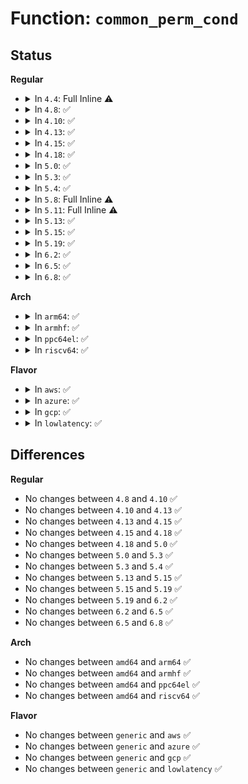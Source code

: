 # Function: <code>common_perm_cond</code>

## Status
<b>Regular</b>
<ul>
<li>
<details>
<summary>In <code>4.4</code>: Full Inline ⚠️</summary>

**Collision:** Unique Static

**Inline:** Full

**Transformation:** False

**Instances:**

```
In security/apparmor/lsm.c (ffffffff813855b5)
Location: security/apparmor/lsm.c:203
Inline: True
Inline callers:
  - security/apparmor/lsm.c:apparmor_inode_getattr
  - security/apparmor/lsm.c:apparmor_path_truncate
  - security/apparmor/lsm.c:apparmor_path_chown
  - security/apparmor/lsm.c:apparmor_path_chmod
```
</details>
</li>
<li>
<details>
<summary>In <code>4.8</code>: ✅</summary>

```c
int common_perm_cond(const char *op, const struct path *path, u32 mask);
```

**Collision:** Unique Static

**Inline:** No

**Transformation:** False

**Instances:**

```
In security/apparmor/lsm.c (ffffffff813bfcd0)
Location: security/apparmor/lsm.c:203
Inline: False
Direct callers:
  - security/apparmor/lsm.c:apparmor_inode_getattr
  - security/apparmor/lsm.c:apparmor_path_chown
  - security/apparmor/lsm.c:apparmor_path_chmod
  - security/apparmor/lsm.c:apparmor_path_truncate
```
**Symbols:**

```
ffffffff813bfcd0-ffffffff813bfd32: common_perm_cond (STB_LOCAL)
```
</details>
</li>
<li>
<details>
<summary>In <code>4.10</code>: ✅</summary>

```c
int common_perm_cond(const char *op, const struct path *path, u32 mask);
```

**Collision:** Unique Static

**Inline:** No

**Transformation:** False

**Instances:**

```
In security/apparmor/lsm.c (ffffffff813d7070)
Location: security/apparmor/lsm.c:203
Inline: False
Direct callers:
  - security/apparmor/lsm.c:apparmor_inode_getattr
  - security/apparmor/lsm.c:apparmor_path_chown
  - security/apparmor/lsm.c:apparmor_path_chmod
  - security/apparmor/lsm.c:apparmor_path_truncate
```
**Symbols:**

```
ffffffff813d7070-ffffffff813d70d2: common_perm_cond (STB_LOCAL)
```
</details>
</li>
<li>
<details>
<summary>In <code>4.13</code>: ✅</summary>

```c
int common_perm_cond(const char *op, const struct path *path, u32 mask);
```

**Collision:** Unique Static

**Inline:** No

**Transformation:** False

**Instances:**

```
In security/apparmor/lsm.c (ffffffff813e85c0)
Location: security/apparmor/lsm.c:193
Inline: False
Direct callers:
  - security/apparmor/lsm.c:apparmor_inode_getattr
  - security/apparmor/lsm.c:apparmor_path_chown
  - security/apparmor/lsm.c:apparmor_path_chmod
  - security/apparmor/lsm.c:apparmor_path_truncate
```
**Symbols:**

```
ffffffff813e85c0-ffffffff813e8622: common_perm_cond (STB_LOCAL)
```
</details>
</li>
<li>
<details>
<summary>In <code>4.15</code>: ✅</summary>

```c
int common_perm_cond(const char *op, const struct path *path, u32 mask);
```

**Collision:** Unique Static

**Inline:** No

**Transformation:** False

**Instances:**

```
In security/apparmor/lsm.c (ffffffff8140fa10)
Location: security/apparmor/lsm.c:193
Inline: False
Direct callers:
  - security/apparmor/lsm.c:apparmor_inode_getattr
  - security/apparmor/lsm.c:apparmor_path_chown
  - security/apparmor/lsm.c:apparmor_path_chmod
  - security/apparmor/lsm.c:apparmor_path_truncate
```
**Symbols:**

```
ffffffff8140fa10-ffffffff8140fa72: common_perm_cond (STB_LOCAL)
```
</details>
</li>
<li>
<details>
<summary>In <code>4.18</code>: ✅</summary>

```c
int common_perm_cond(const char *op, const struct path *path, u32 mask);
```

**Collision:** Unique Static

**Inline:** No

**Transformation:** False

**Instances:**

```
In security/apparmor/lsm.c (ffffffff814418e0)
Location: security/apparmor/lsm.c:222
Inline: False
Direct callers:
  - security/apparmor/lsm.c:apparmor_inode_getattr
  - security/apparmor/lsm.c:apparmor_path_chown
  - security/apparmor/lsm.c:apparmor_path_chmod
  - security/apparmor/lsm.c:apparmor_path_truncate
```
**Symbols:**

```
ffffffff814418e0-ffffffff81441942: common_perm_cond (STB_LOCAL)
```
</details>
</li>
<li>
<details>
<summary>In <code>5.0</code>: ✅</summary>

```c
int common_perm_cond(const char *op, const struct path *path, u32 mask);
```

**Collision:** Unique Static

**Inline:** No

**Transformation:** False

**Instances:**

```
In security/apparmor/lsm.c (ffffffff8145e980)
Location: security/apparmor/lsm.c:217
Inline: False
Direct callers:
  - security/apparmor/lsm.c:apparmor_inode_getattr
  - security/apparmor/lsm.c:apparmor_path_chown
  - security/apparmor/lsm.c:apparmor_path_chmod
  - security/apparmor/lsm.c:apparmor_path_truncate
```
**Symbols:**

```
ffffffff8145e980-ffffffff8145e9e2: common_perm_cond (STB_LOCAL)
```
</details>
</li>
<li>
<details>
<summary>In <code>5.3</code>: ✅</summary>

```c
int common_perm_cond(const char *op, const struct path *path, u32 mask);
```

**Collision:** Unique Static

**Inline:** No

**Transformation:** False

**Instances:**

```
In security/apparmor/lsm.c (ffffffff8148be60)
Location: security/apparmor/lsm.c:213
Inline: False
Direct callers:
  - security/apparmor/lsm.c:apparmor_inode_getattr
  - security/apparmor/lsm.c:apparmor_path_chown
  - security/apparmor/lsm.c:apparmor_path_chmod
  - security/apparmor/lsm.c:apparmor_path_truncate
```
**Symbols:**

```
ffffffff8148be60-ffffffff8148bec2: common_perm_cond (STB_LOCAL)
```
</details>
</li>
<li>
<details>
<summary>In <code>5.4</code>: ✅</summary>

```c
int common_perm_cond(const char *op, const struct path *path, u32 mask);
```

**Collision:** Unique Static

**Inline:** No

**Transformation:** False

**Instances:**

```
In security/apparmor/lsm.c (ffffffff814a5d20)
Location: security/apparmor/lsm.c:213
Inline: False
Direct callers:
  - security/apparmor/lsm.c:apparmor_inode_getattr
  - security/apparmor/lsm.c:apparmor_path_chown
  - security/apparmor/lsm.c:apparmor_path_chmod
  - security/apparmor/lsm.c:apparmor_path_truncate
```
**Symbols:**

```
ffffffff814a5d20-ffffffff814a5d82: common_perm_cond (STB_LOCAL)
```
</details>
</li>
<li>
<details>
<summary>In <code>5.8</code>: Full Inline ⚠️</summary>

**Collision:** Unique Static

**Inline:** Full

**Transformation:** False

**Instances:**

```
In security/apparmor/lsm.c (0)
Location: security/apparmor/lsm.c:226
Inline: True
Inline callers:
  - security/apparmor/lsm.c:apparmor_inode_getattr
  - security/apparmor/lsm.c:apparmor_path_chown
  - security/apparmor/lsm.c:apparmor_path_chmod
  - security/apparmor/lsm.c:apparmor_path_truncate
```
</details>
</li>
<li>
<details>
<summary>In <code>5.11</code>: Full Inline ⚠️</summary>

**Collision:** Unique Static

**Inline:** Full

**Transformation:** False

**Instances:**

```
In security/apparmor/lsm.c (0)
Location: security/apparmor/lsm.c:226
Inline: True
Inline callers:
  - security/apparmor/lsm.c:apparmor_inode_getattr
  - security/apparmor/lsm.c:apparmor_path_chown
  - security/apparmor/lsm.c:apparmor_path_chmod
  - security/apparmor/lsm.c:apparmor_path_truncate
```
</details>
</li>
<li>
<details>
<summary>In <code>5.13</code>: ✅</summary>

```c
int common_perm_cond(const char *op, const struct path *path, u32 mask);
```

**Collision:** Unique Static

**Inline:** No

**Transformation:** False

**Instances:**

```
In security/apparmor/lsm.c (ffffffff81526490)
Location: security/apparmor/lsm.c:226
Inline: False
Direct callers:
  - security/apparmor/lsm.c:apparmor_inode_getattr
  - security/apparmor/lsm.c:apparmor_path_chown
  - security/apparmor/lsm.c:apparmor_path_chmod
  - security/apparmor/lsm.c:apparmor_path_truncate
```
**Symbols:**

```
ffffffff81526490-ffffffff81526643: common_perm_cond (STB_LOCAL)
```
</details>
</li>
<li>
<details>
<summary>In <code>5.15</code>: ✅</summary>

```c
int common_perm_cond(const char *op, const struct path *path, u32 mask);
```

**Collision:** Unique Static

**Inline:** No

**Transformation:** False

**Instances:**

```
In security/apparmor/lsm.c (ffffffff81584720)
Location: security/apparmor/lsm.c:226
Inline: False
Direct callers:
  - security/apparmor/lsm.c:apparmor_inode_getattr
  - security/apparmor/lsm.c:apparmor_path_chown
  - security/apparmor/lsm.c:apparmor_path_chmod
  - security/apparmor/lsm.c:apparmor_path_truncate
```
**Symbols:**

```
ffffffff81584720-ffffffff815848d3: common_perm_cond (STB_LOCAL)
```
</details>
</li>
<li>
<details>
<summary>In <code>5.19</code>: ✅</summary>

```c
int common_perm_cond(const char *op, const struct path *path, u32 mask);
```

**Collision:** Unique Static

**Inline:** No

**Transformation:** False

**Instances:**

```
In security/apparmor/lsm.c (ffffffff816257a0)
Location: security/apparmor/lsm.c:237
Inline: False
Direct callers:
  - security/apparmor/lsm.c:apparmor_path_chown
  - security/apparmor/lsm.c:apparmor_path_chmod
  - security/apparmor/lsm.c:apparmor_path_truncate
```
**Symbols:**

```
ffffffff816257a0-ffffffff816259ac: common_perm_cond (STB_LOCAL)
```
</details>
</li>
<li>
<details>
<summary>In <code>6.2</code>: ✅</summary>

```c
int common_perm_cond(const char *op, const struct path *path, u32 mask);
```

**Collision:** Unique Static

**Inline:** No

**Transformation:** False

**Instances:**

```
In security/apparmor/lsm.c (ffffffff816d99c0)
Location: security/apparmor/lsm.c:256
Inline: False
Direct callers:
  - security/apparmor/lsm.c:apparmor_path_chown
  - security/apparmor/lsm.c:apparmor_path_chmod
  - security/apparmor/lsm.c:apparmor_file_truncate
```
**Symbols:**

```
ffffffff816d99c0-ffffffff816d9be6: common_perm_cond (STB_LOCAL)
```
</details>
</li>
<li>
<details>
<summary>In <code>6.5</code>: ✅</summary>

```c
int common_perm_cond(const char *op, const struct path *path, u32 mask);
```

**Collision:** Unique Static

**Inline:** No

**Transformation:** False

**Instances:**

```
In security/apparmor/lsm.c (ffffffff81712cf0)
Location: security/apparmor/lsm.c:256
Inline: False
Direct callers:
  - security/apparmor/lsm.c:apparmor_path_chown
  - security/apparmor/lsm.c:apparmor_path_chmod
  - security/apparmor/lsm.c:apparmor_file_truncate
```
**Symbols:**

```
ffffffff81712cf0-ffffffff81712edf: common_perm_cond (STB_LOCAL)
```
</details>
</li>
<li>
<details>
<summary>In <code>6.8</code>: ✅</summary>

```c
int common_perm_cond(const char *op, const struct path *path, u32 mask);
```

**Collision:** Unique Static

**Inline:** No

**Transformation:** False

**Instances:**

```
In security/apparmor/lsm.c (ffffffff817509d0)
Location: security/apparmor/lsm.c:253
Inline: False
Direct callers:
  - security/apparmor/lsm.c:apparmor_path_chown
  - security/apparmor/lsm.c:apparmor_path_chmod
  - security/apparmor/lsm.c:apparmor_file_truncate
```
**Symbols:**

```
ffffffff817509d0-ffffffff81750bc4: common_perm_cond (STB_LOCAL)
```
</details>
</li>
</ul>
<b>Arch</b>
<ul>
<li>
<details>
<summary>In <code>arm64</code>: ✅</summary>

```c
int common_perm_cond(const char *op, const struct path *path, u32 mask);
```

**Collision:** Unique Static

**Inline:** No

**Transformation:** False

**Instances:**

```
In security/apparmor/lsm.c (ffff80001059c1e0)
Location: security/apparmor/lsm.c:213
Inline: False
Direct callers:
  - security/apparmor/lsm.c:apparmor_inode_getattr
  - security/apparmor/lsm.c:apparmor_path_chown
  - security/apparmor/lsm.c:apparmor_path_chmod
  - security/apparmor/lsm.c:apparmor_path_truncate
```
**Symbols:**

```
ffff80001059c1e0-ffff80001059c27c: common_perm_cond (STB_LOCAL)
```
</details>
</li>
<li>
<details>
<summary>In <code>armhf</code>: ✅</summary>

```c
int common_perm_cond(const char *op, const struct path *path, u32 mask);
```

**Collision:** Unique Static

**Inline:** No

**Transformation:** False

**Instances:**

```
In security/apparmor/lsm.c (c074d734)
Location: security/apparmor/lsm.c:213
Inline: False
Direct callers:
  - security/apparmor/lsm.c:apparmor_inode_getattr
  - security/apparmor/lsm.c:apparmor_path_chown
  - security/apparmor/lsm.c:apparmor_path_chmod
  - security/apparmor/lsm.c:apparmor_path_truncate
```
**Symbols:**

```
c074d734-c074d7b8: common_perm_cond (STB_LOCAL)
```
</details>
</li>
<li>
<details>
<summary>In <code>ppc64el</code>: ✅</summary>

```c
int common_perm_cond(const char *op, const struct path *path, u32 mask);
```

**Collision:** Unique Static

**Inline:** No

**Transformation:** False

**Instances:**

```
In security/apparmor/lsm.c (c0000000007141a0)
Location: security/apparmor/lsm.c:213
Inline: False
Direct callers:
  - security/apparmor/lsm.c:apparmor_inode_getattr
  - security/apparmor/lsm.c:apparmor_path_chown
  - security/apparmor/lsm.c:apparmor_path_chmod
  - security/apparmor/lsm.c:apparmor_path_truncate
```
**Symbols:**

```
c0000000007141a0-c000000000714240: common_perm_cond (STB_LOCAL)
```
</details>
</li>
<li>
<details>
<summary>In <code>riscv64</code>: ✅</summary>

```c
int common_perm_cond(const char *op, const struct path *path, u32 mask);
```

**Collision:** Unique Static

**Inline:** No

**Transformation:** False

**Instances:**

```
In security/apparmor/lsm.c (ffffffe0003e7dfa)
Location: security/apparmor/lsm.c:213
Inline: False
Direct callers:
  - security/apparmor/lsm.c:apparmor_inode_getattr
  - security/apparmor/lsm.c:apparmor_path_chown
  - security/apparmor/lsm.c:apparmor_path_chmod
  - security/apparmor/lsm.c:apparmor_path_truncate
```
**Symbols:**

```
ffffffe0003e7dfa-ffffffe0003e7e58: common_perm_cond (STB_LOCAL)
```
</details>
</li>
</ul>
<b>Flavor</b>
<ul>
<li>
<details>
<summary>In <code>aws</code>: ✅</summary>

```c
int common_perm_cond(const char *op, const struct path *path, u32 mask);
```

**Collision:** Unique Static

**Inline:** No

**Transformation:** False

**Instances:**

```
In security/apparmor/lsm.c (ffffffff8149e300)
Location: security/apparmor/lsm.c:213
Inline: False
Direct callers:
  - security/apparmor/lsm.c:apparmor_inode_getattr
  - security/apparmor/lsm.c:apparmor_path_chown
  - security/apparmor/lsm.c:apparmor_path_chmod
  - security/apparmor/lsm.c:apparmor_path_truncate
```
**Symbols:**

```
ffffffff8149e300-ffffffff8149e362: common_perm_cond (STB_LOCAL)
```
</details>
</li>
<li>
<details>
<summary>In <code>azure</code>: ✅</summary>

```c
int common_perm_cond(const char *op, const struct path *path, u32 mask);
```

**Collision:** Unique Static

**Inline:** No

**Transformation:** False

**Instances:**

```
In security/apparmor/lsm.c (ffffffff8148ed20)
Location: security/apparmor/lsm.c:213
Inline: False
Direct callers:
  - security/apparmor/lsm.c:apparmor_inode_getattr
  - security/apparmor/lsm.c:apparmor_path_chown
  - security/apparmor/lsm.c:apparmor_path_chmod
  - security/apparmor/lsm.c:apparmor_path_truncate
```
**Symbols:**

```
ffffffff8148ed20-ffffffff8148ed82: common_perm_cond (STB_LOCAL)
```
</details>
</li>
<li>
<details>
<summary>In <code>gcp</code>: ✅</summary>

```c
int common_perm_cond(const char *op, const struct path *path, u32 mask);
```

**Collision:** Unique Static

**Inline:** No

**Transformation:** False

**Instances:**

```
In security/apparmor/lsm.c (ffffffff8149a3a0)
Location: security/apparmor/lsm.c:213
Inline: False
Direct callers:
  - security/apparmor/lsm.c:apparmor_inode_getattr
  - security/apparmor/lsm.c:apparmor_path_chown
  - security/apparmor/lsm.c:apparmor_path_chmod
  - security/apparmor/lsm.c:apparmor_path_truncate
```
**Symbols:**

```
ffffffff8149a3a0-ffffffff8149a402: common_perm_cond (STB_LOCAL)
```
</details>
</li>
<li>
<details>
<summary>In <code>lowlatency</code>: ✅</summary>

```c
int common_perm_cond(const char *op, const struct path *path, u32 mask);
```

**Collision:** Unique Static

**Inline:** No

**Transformation:** False

**Instances:**

```
In security/apparmor/lsm.c (ffffffff814b2520)
Location: security/apparmor/lsm.c:213
Inline: False
Direct callers:
  - security/apparmor/lsm.c:apparmor_inode_getattr
  - security/apparmor/lsm.c:apparmor_path_chown
  - security/apparmor/lsm.c:apparmor_path_chmod
  - security/apparmor/lsm.c:apparmor_path_truncate
```
**Symbols:**

```
ffffffff814b2520-ffffffff814b2582: common_perm_cond (STB_LOCAL)
```
</details>
</li>
</ul>

## Differences
<b>Regular</b>
<ul>
<li>
No changes between <code>4.8</code> and <code>4.10</code> ✅
</li>
<li>
No changes between <code>4.10</code> and <code>4.13</code> ✅
</li>
<li>
No changes between <code>4.13</code> and <code>4.15</code> ✅
</li>
<li>
No changes between <code>4.15</code> and <code>4.18</code> ✅
</li>
<li>
No changes between <code>4.18</code> and <code>5.0</code> ✅
</li>
<li>
No changes between <code>5.0</code> and <code>5.3</code> ✅
</li>
<li>
No changes between <code>5.3</code> and <code>5.4</code> ✅
</li>
<li>
No changes between <code>5.13</code> and <code>5.15</code> ✅
</li>
<li>
No changes between <code>5.15</code> and <code>5.19</code> ✅
</li>
<li>
No changes between <code>5.19</code> and <code>6.2</code> ✅
</li>
<li>
No changes between <code>6.2</code> and <code>6.5</code> ✅
</li>
<li>
No changes between <code>6.5</code> and <code>6.8</code> ✅
</li>
</ul>
<b>Arch</b>
<ul>
<li>
No changes between <code>amd64</code> and <code>arm64</code> ✅
</li>
<li>
No changes between <code>amd64</code> and <code>armhf</code> ✅
</li>
<li>
No changes between <code>amd64</code> and <code>ppc64el</code> ✅
</li>
<li>
No changes between <code>amd64</code> and <code>riscv64</code> ✅
</li>
</ul>
<b>Flavor</b>
<ul>
<li>
No changes between <code>generic</code> and <code>aws</code> ✅
</li>
<li>
No changes between <code>generic</code> and <code>azure</code> ✅
</li>
<li>
No changes between <code>generic</code> and <code>gcp</code> ✅
</li>
<li>
No changes between <code>generic</code> and <code>lowlatency</code> ✅
</li>
</ul>

